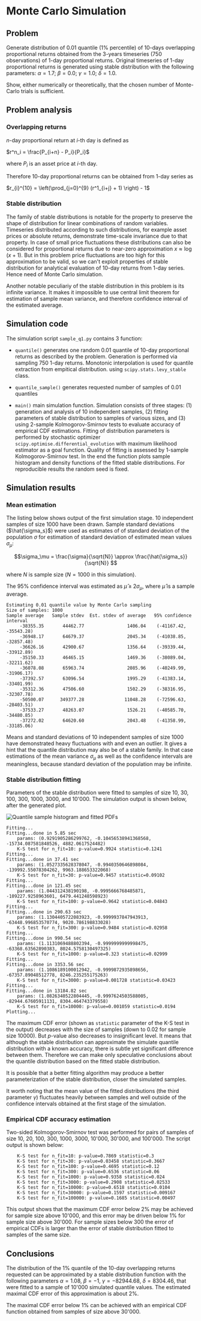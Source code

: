 Monte Carlo Simulation
========================

Problem
------------------------

Generate  distribution  of  0.01  quantile  (1%  percentile)  of  10-days
overlapping proportional returns  obtained  from  the 3-years  timeseries 
(750  observations)  of 1-day proportional returns.  Original  timeseries 
of 1-day proportional returns is generated  using  stable  distribution  with  the
following  parameters: $\alpha  =  1.7$;  $\beta  = 0.0$;  $\gamma = 1.0$; $\delta = 1.0$.

Show,  either  numerically  or  theoretically,  that the  chosen  number  of 
Monte-Carlo trials is sufficient.

Problem analysis
------------------------

### Overlapping returns


$n$-day proportional return at $i$-th day is defined as

$r^n_i = \frac{P_{i+n} - P_i}{P_i}$

where $P_i$ is an asset price at $i$-th day.

Therefore 10-day proportional returns can be obtained from 1-day series as

$r_{i}^{10} = \left(\prod_{j=0}^{9} (r^1_{i+j} + 1) \right) - 1$

### Stable distribution

The family of stable distributions is notable for the property to preserve 
the shape of distribution for linear combinations of random variables.
Timeseries distributed according to such distributions, for example asset prices
or absolute returns, demonstrate time-scale invariance due to that property.
In case of small price fluctuations these distributions can also be considered for
proportional returns due to near-zero approximation $x \approx \log(x+1)$.
But in this problem price fluctuations are too high for this approximation to be valid,
so we can't exploit properties of stable distribution for analytical evaluation
of 10-day returns from 1-day series. Hence need of Monte Carlo simulation.

Another notable peculiariy of the stable distribution in this problem is its infinite variance. 
It makes it impossible to use central limit theorem for estimation of sample mean variance, and
therefore confidence interval of the estimated average. 


Simulation code
------------------------

The simulation script `sample_q1.py` contains 3 function:

*  `quantile()` generates one random 0.01 quantile of 10-day proportional returns as described
	by the problem. Generation is performed via sampling 750 1-day returns. Monotonic 
	interpolation is used for quantile extraction from empitical distribution.
    using `scipy.stats.levy_stable` class.

*  `quantile_sample()` generates requested number of samples of 0.01 quantiles

*  `main()` main simulation function. Simulation consists of three stages: (1) generation and analysis 
    of 10 independent samples, (2) fitting parameters of stable distribution to
    samples of various sizes, and (3) using 2-sample Kolmogorov-Smirnov tests to evaluate
    accuracy of empirical CDF estimations.
    Fitting of distribution parameters is performed by stochastic
    optimizer `scipy.optimise.differential_evolution` with maximum likelihood estimator 
    as a goal function. Quality of fitting is assessed by 1-sample Kolmogorov-Smirnov test.
    In the end the function plots sample histogram and density functions of 
    the fitted stable distributions. For reproducible results the random seed is fixed.

Simulation results
----------------------

### Mean estimation

The listing below shows output of the first simulation stage. 
10 independent samples of size 1000 have been drawn.
Sample standard deviations ($\hat{\sigma_s}$) were used as estimates of
of standard deviation of the population $\sigma$ for estimation of standard deviation of 
estimated mean values $\sigma_\mu$:

$$\sigma_\mu = \frac{\sigma}{\sqrt{N}} \approx \frac{\hat{\sigma_s}}{\sqrt{N}} $$

where $N$ is sample size ($N=1000$ in this simulation). 

The 95% confidence interval was estimated as $\hat{\mu} \pm 2\sigma_\mu$, where $\hat{\mu}$ 
is a sample average.

```
Estimating 0.01 quantile value by Monte Carlo sampling
Size of samples: 1000                       
Sample average   Sample stdev  Est. stdev of average   95% confidence interval          
     -38355.35       44462.77                1406.04    (-41167.42, -35543.28)
     -36948.17       64679.37                2045.34    (-41038.85, -32857.48)
     -36626.16       42900.67                1356.64    (-39339.44, -33912.89)
     -35150.33       46465.15                1469.36    (-38089.04, -32211.62)
     -36078.08       65963.74                2085.96    (-40249.99, -31906.17)
     -37392.57       63096.54                1995.29    (-41383.14, -33401.99)
     -35312.36       47506.60                1502.29    (-38316.95, -32307.78)
     -50500.07      349377.28               11048.28    (-72596.63, -28403.51) 
     -37533.27       48263.07                1526.21    (-40585.70, -34480.85)
     -37272.02       64620.60                2043.48    (-41358.99, -33185.06)
```

Means and standard deviations of 10 independent samples of size 1000 have 
demonstrated heavy fluctuations with and even an outlier.
It gives a hint that the quantile distribution may also be of a stable family.
In that case estimations of the mean variance $\sigma_\mu$ as well as the confidence
intervals are meaningless, because standard deviation of the population may be infinite.

### Stable distribution fitting

Parameters of the stable distribution were fitted to samples of size 
10, 30, 100, 300, 1000, 3000, and 10'000.
The simulation output is shown below, after the generated plot. 

![Quantile sample histogram and fitted PDFs](hist_fit.svg) 


```
Fitting...
Fitting...done in 5.85 sec
    params: (0.9291905286299762, -0.10456538941368568, -15734.087581848526, 4882.0617524482)
    K-S test for n_fit=10: p-value=0.9924 statistic=0.1241
Fitting...
Fitting...done in 37.41 sec
    params: (1.0527335628378047, -0.9940350646898084, -139992.55078304262, 9963.188653322068)
    K-S test for n_fit=30: p-value=0.9457 statistic=0.09102
Fitting...
Fitting...done in 121.45 sec
    params: (1.044312438190198, -0.9995666768485871, -109227.9258963601, 6479.441248598923)
    K-S test for n_fit=100: p-value=0.9642 statistic=0.04843
Fitting...
Fitting...done in 290.63 sec
    params: (1.1304405722083923, -0.9999937847943913, -63448.996853570774, 9020.786198833028)
    K-S test for n_fit=300: p-value=0.9484 statistic=0.02958
Fitting...
Fitting...done in 990.54 sec
    params: (1.1131069488802394, -0.9999999999998475, -63368.63562890383, 8024.5758130497325)
    K-S test for n_fit=1000: p-value=0.323 statistic=0.02999
Fitting...
Fitting...done in 3353.56 sec
    params: (1.1086189100012942, -0.9999872935898656, -67357.89048512778, 8246.235255175263)
    K-S test for n_fit=3000: p-value=0.001728 statistic=0.03423
Fitting...
Fitting...done in 13184.82 sec
    params: (1.0826340522804445, -0.9997624503588005, -82944.67605911131, 8304.464743379558)
    K-S test for n_fit=10000: p-value=0.001059 statistic=0.0194
Plotting...
```

The maximum CDF error (shown as `statistic` parameter of the K-S test in the output) 
decreases with the size of samples (down to 0.02 for sample size 10000).
But $p$-value also decreases to insignificant level.
It means that  although the stable distribution can approximate the simulate quantile
distribution with a known accuracy, there is subtle yet significant difference between
them. Therefore we can make only speculative conclusions about the quantile distribution
 based on the fitted stable distribution. 

It is possible that a better fitting algorithm may produce a better parameterization
of the stable distribution, closer the simulated samples.

It worth noting that the mean value of the fitted distributions 
(the third parameter $\gamma$) fluctuates heavily between samples and well outside of 
the confidence intervals obtained at the first stage of the simulation.

### Empirical CDF accuracy estimation

Two-sided Kolmogorov-Smirnov test was performed for pairs of samples 
of size 10, 20, 100, 300, 1000, 3000, 10'000, 30'000, and 100'000.
The script output is shown below:

```
    K-S test for n_fit=10: p-value=0.7869 statistic=0.3
    K-S test for n_fit=30: p-value=0.03458 statistic=0.3667                                
    K-S test for n_fit=100: p-value=0.4695 statistic=0.12    
    K-S test for n_fit=300: p-value=0.6536 statistic=0.06
    K-S test for n_fit=1000: p-value=0.9358 statistic=0.024
    K-S test for n_fit=3000: p-value=0.2908 statistic=0.02533
    K-S test for n_fit=10000: p-value=0.6518 statistic=0.0104
    K-S test for n_fit=30000: p-value=0.1597 statistic=0.009167
    K-S test for n_fit=100000: p-value=0.1685 statistic=0.00497
```

This output shows that the maximum CDF error below 2% may be achieved for
sample size above 10'000, and this error may be driven below 1% for 
sample size above 30'000. For sample sizes below 300 the error of
empirical CDFs is larger than the error of stable distribution fitted 
to samples of the same size.


Conclusions
---------------

The distribution of the 1% quantile of the 10-day overlapping returns requested 
can be approximated by a stable distribution function with the following 
parameters $\alpha = 1.08$, $\beta = -1$, $\gamma = -82944.68$, $\delta = 8304.46$, 
that were fitted to a sample of 10'000 simulated quantile values. The estimated 
maximal CDF error of this approximation is about 2%. 

The maximal CDF error below 1% can be achieved with an empirical CDF function
obtained from samples of size above 30'000.



